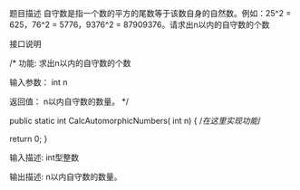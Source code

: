 题目描述
自守数是指一个数的平方的尾数等于该数自身的自然数。例如：25^2 = 625，76^2 = 5776，9376^2 = 87909376。请求出n以内的自守数的个数


接口说明


/*
功能: 求出n以内的自守数的个数


输入参数：
int n

返回值：
n以内自守数的数量。
*/


public static int CalcAutomorphicNumbers( int n)
{
/*在这里实现功能*/

return 0;
}



输入描述:
int型整数

输出描述:
n以内自守数的数量。
